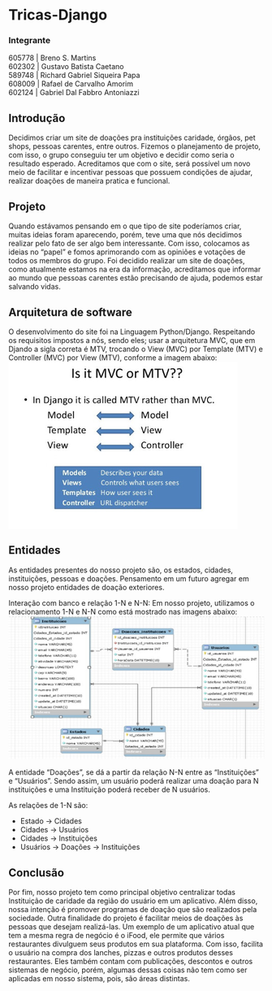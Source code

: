 # Tricas-Django

<h3>Integrante</h3>
605778 | Breno S. Martins<br/>
602302 | Gustavo Batista Caetano<br/>
589748 | Richard Gabriel Siqueira Papa<br/>
608009 | Rafael de Carvalho Amorim<br/>
602124 | Gabriel Dal Fabbro Antoniazzi

<h2>Introdução</h2>
Decidimos criar um site de doações pra instituições caridade, órgãos, pet shops, pessoas carentes, entre outros.  Fizemos o planejamento de projeto, com isso, o grupo conseguiu ter um objetivo e decidir como seria o resultado esperado. Acreditamos que com o site, será possível um novo meio de facilitar e incentivar pessoas que possuem condições de ajudar, realizar doações de maneira pratica e funcional.

<h2>Projeto</h2>
	Quando estávamos pensando em o que tipo de site poderíamos criar, muitas ideias foram aparecendo, porém, teve uma que nós decidimos realizar pelo fato de ser algo bem interessante. Com isso, colocamos as ideias no “papel” e fomos aprimorando com as opiniões e votações de todos os membros do grupo. Foi decidido realizar um site de doações, como atualmente estamos na era da informação, acreditamos que informar ao mundo que pessoas carentes estão precisando de ajuda, podemos estar salvando vidas.
	
<h2>Arquitetura de software</h2>
O desenvolvimento do site foi na Linguagem Python/Django. Respeitando os requisitos impostos a nós, sendo eles; usar a arquitetura MVC, que em Djando a sigla correta é MTV, trocando o View (MVC) por Template (MTV) e Controller (MVC) por View (MTV), conforme a imagem abaixo:<br>
<img alt="MVP in Django" src="./doc/MVC_in_Django.jpeg" align="center">

<h2>Entidades</h2>
As entidades presentes do nosso projeto são, os estados, cidades, instituições, pessoas e doações. Pensamento em um futuro agregar em nosso projeto entidades de doação exteriores.

Interação com banco e relação 1-N e N-N:
Em nosso projeto, utilizamos o relacionamento 1-N e N-N como está mostrado nas imagens abaixo:
![Banco Relações](./doc/Relacao_banco.jpeg)

A entidade “Doações”, se dá a partir da relação N-N entre as “Instituições” e “Usuários”. Sendo assim, um usuário poderá realizar uma doação para N instituições e uma Instituição poderá receber de N usuários.

As relações de 1-N são: 
- Estado → Cidades
- Cidades → Usuários
- Cidades → Instituições
- Usuários → Doações → Instituições
    
<h2>Conclusão</h2>
	Por fim, nosso projeto tem como principal objetivo centralizar todas Instituição de caridade da região do usuário em um aplicativo. Além disso, nossa intenção é promover programas de doação que são realizados pela sociedade. Outra finalidade do projeto é facilitar meios de doações às pessoas que desejam realizá-las. 	
Um exemplo de um aplicativo atual que tem a mesma regra de negócio é o iFood, ele permite que vários restaurantes divulguem seus produtos em sua plataforma. Com isso, facilita o usuário na compra dos lanches, pizzas e outros produtos desses restaurantes. 
Eles também contam com publicações, descontos e outros sistemas de negócio, porém, algumas dessas coisas não tem como ser aplicadas em nosso sistema, pois, são áreas distintas. 
